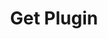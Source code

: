 ---
title: Get Plugin
excerpt: Get Plugin
api:
  file: botpress-api.json
  operationId: getPlugin
deprecated: false
hidden: true
metadata:
  title: ''
  description: ''
  robots: index
next:
  description: ''
---